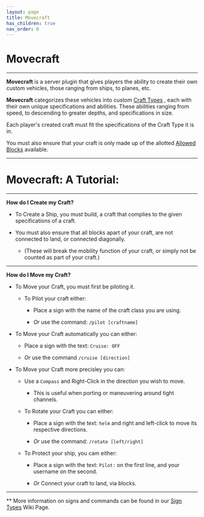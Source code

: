```yaml
---
layout: page
title: Movecraft
has_children: true
nav_order: 8
---
```


# **Movecraft** #

---

**Movecraft** is a server plugin that gives players the ability to create their own custom vehicles, those ranging from ships, to planes, etc.

**Movecraft** categorizes these vehicles into custom [Craft Types](https://wiki.ecoredux.net/Movecraft/CraftTypes.html) , each with their own unique specifications and abilities. These abilities ranging from speed, to descending to greater depths, and specifications in size.

Each player's created craft must fit the specifications of the Craft Type it is in. 

You must also ensure that your craft is only made up of the allotted [Allowed Blocks](https://wiki.ecoredux.net/Movecraft/Tutorial.html) available.

---

# **Movecraft: A Tutorial:**

---

**How do I Create my Craft?**

 - To Create a Ship, you must build, a craft that complies to the given specifications of a craft.

 - You must also ensure that all blocks apart of your craft, are not connected to land, or connected diagonally.
   
     - (These will break the mobility function of your craft, or simply not be counted as part of your craft.)

---
  
**How do I Move my Craft?**

- To Move your Craft, you must first be piloting it.
  
    - To Pilot your craft either:
      
        - Place a sign with the name of the craft class you are using.
          
        - *Or* use the command: `/pilot [craftname]`
          
- To Move your Craft automatically you can either:

  - Place a sign with the text: `Cruise: OFF`

  - *Or* use the command `/cruise [direction]`

- To Move your Craft more precisley you can:

    - Use a `Compass` and Right-Click in the direction you wish to move.
      
        - This is useful when porting or maneuvering around tight channels.

  - To Rotate your Craft you can either:
 
      - Place a sign with the text: `helm` and right and left-click to move its respective directions.
   
      - *Or* use the command: `/rotate [left/right]`
   
  - To Protect your ship, you cam either:

      - Place a sign with the text: `Pilot:` on the first line, and your username on the second.
   
      - *Or* Connect your craft to land, via blocks.

---

** More information on signs and commands can be found in our [Sign Types](https://wiki.ecoredux.net/Movecraft/SignTypes.html) Wiki Page.
          

